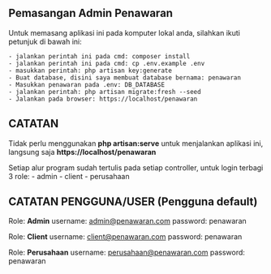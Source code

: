 ## Pemasangan Admin Penawaran

Untuk memasang aplikasi ini pada komputer lokal anda, silahkan ikuti petunjuk di bawah ini:

	- jalankan perintah ini pada cmd: composer install
	- jalankan perintah ini pada cmd: cp .env.example .env 
	- masukkan perintah: php artisan key:generate
	- Buat database, disini saya membuat database bernama: penawaran
	- Masukkan penawaran pada .env: DB_DATABASE
	- jalankan perintah: php artisan migrate:fresh --seed
	- Jalankan pada browser: https://localhost/penawaran


## CATATAN

Tidak perlu menggunakan **php artisan:serve** untuk menjalankan aplikasi ini, langsung saja **https://localhost/penawaran**

Setiap alur program sudah tertulis pada setiap controller, untuk login terbagi 3 role:
	- admin
	- client 
	- perusahaan

## CATATAN PENGGUNA/USER (Pengguna default)


   Role: **Admin**
	username: admin@penawaran.com
	password: penawaran



   Role: **Client**
	username: client@penawaran.com
	password: penawaran


   Role: **Perusahaan**
	username: perusahaan@penawaran.com
	password: penawaran